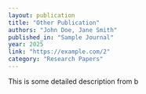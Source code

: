 ```yaml
---
layout: publication
title: "Other Publication"
authors: "John Doe, Jane Smith"
published_in: "Sample Journal"
year: 2025
link: "https://example.com/2"
category: "Research Papers"
---
```


This is some detailed description from b